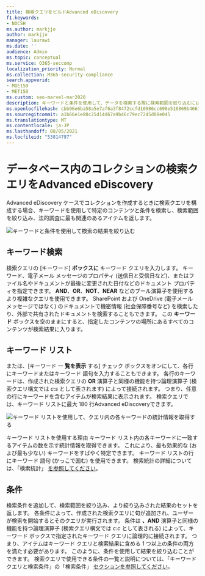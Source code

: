 ```yaml
---
title: 検索クエリをビルドAdvanced eDiscovery
f1.keywords:
- NOCSH
ms.author: markjjo
author: markjjo
manager: laurawi
ms.date: ''
audience: Admin
ms.topic: conceptual
ms.service: O365-seccomp
localization_priority: Normal
ms.collection: M365-security-compliance
search.appverid:
- MOE150
- MET150
ms.custom: seo-marvel-mar2020
description: キーワードと条件を使用して、データを検索する際に検索範囲を絞り込むには、Advanced eDiscoveryをMicrosoft 365。
ms.openlocfilehash: cbb96e6ba58a5e7af6a3f8472ccfd10986cc698e510869b466784f24bb66e580
ms.sourcegitcommit: a1b66e1e80c25d14d67a9b46c79ec7245d88e045
ms.translationtype: MT
ms.contentlocale: ja-JP
ms.lasthandoff: 08/05/2021
ms.locfileid: "53814797"
---
```

# <a name="build-search-queries-for-collections-in-advanced-ediscovery"></a>データベース内のコレクションの検索クエリをAdvanced eDiscovery

Advanced eDiscovery ケースでコレクションを作成するときに検索[](collections-overview.md)クエリを構成する場合、キーワードを使用して特定のコンテンツと条件を検索し、検索範囲を絞り込み、法的調査に最も関連のあるアイテムを返します。

![キーワードと条件を使用して検索の結果を絞り込む](../media/SearchQueryBox.png)

## <a name="keyword-searches"></a>キーワード検索

検索クエリの [キーワード] **ボックスに** キーワード クエリを入力します。 キーワード、電子メール メッセージのプロパティ (送信日と受信日など)、またはファイル名やドキュメントが最後に変更された日付などのドキュメント プロパティを指定できます。 **AND**、**OR**、**NOT**、**NEAR** などのブール演算子を使用するより複雑なクエリを使用できます。 SharePoint および OneDrive (電子メール メッセージではなく) のドキュメントで機密情報 (社会保障番号など) を検索したり、外部で共有されたドキュメントを検索することもできます。 この **キーワード** ボックスを空のままにすると、指定したコンテンツの場所にあるすべてのコンテンツが検索結果に入ります。

## <a name="keyword-list"></a>キーワード リスト

または、[キーワード 一 **覧を表示** する] チェック ボックスをオンにして、各行にキーワードまたはキーワード 語句を入力することもできます。 各行のキーワードは、作成された検索クエリの **OR** 演算子と同様の機能を持つ論理演算子 (検索クエリ構文では *c:s* として表されます) によって接続されます。 つまり、任意の行にキーワードを含むアイテムが検索結果に表示されます。 検索クエリでは、キーワード リストに最大 180 行Advanced eDiscoveryできます。

![キーワード リストを使用して、クエリ内の各キーワードの統計情報を取得する](../media/KeywordListSearch.png)

キーワード リストを使用する理由 キーワード リスト内の各キーワードに一致するアイテムの数を示す統計情報を取得できます。 これにより、最も効果的な (および最も少ない) キーワードをすばやく特定できます。 キーワード リストの行にキーワード 語句 (かっこで囲む) を使用できます。 検索統計の詳細については、「検索統計」 [を参照してください](search-statistics-in-advanced-ediscovery.md)。

## <a name="conditions"></a>条件

検索条件を追加して、検索範囲を絞り込み、より絞り込みされた結果のセットを返します。 各条件によって、作成された検索クエリに句が追加され、ユーザーが検索を開始するとそのクエリが実行されます。 条件は **、AND** 演算子と同様の機能を持つ論理演算子 (検索クエリ構文では *c:c* として表される) によって、キーワード ボックスで指定されたキーワード クエリに論理的に接続されます。 つまり、アイテムはキーワード クエリと検索結果に含める 1 つ以上の条件の両方を満たす必要があります。 このように、条件を使用して結果を絞り込むことができます。 検索クエリで使用できる条件の一覧と説明については、「キーワード クエリと検索条件」の「検索条件」 [セクションを参照してください](keyword-queries-and-search-conditions.md#search-conditions)。
